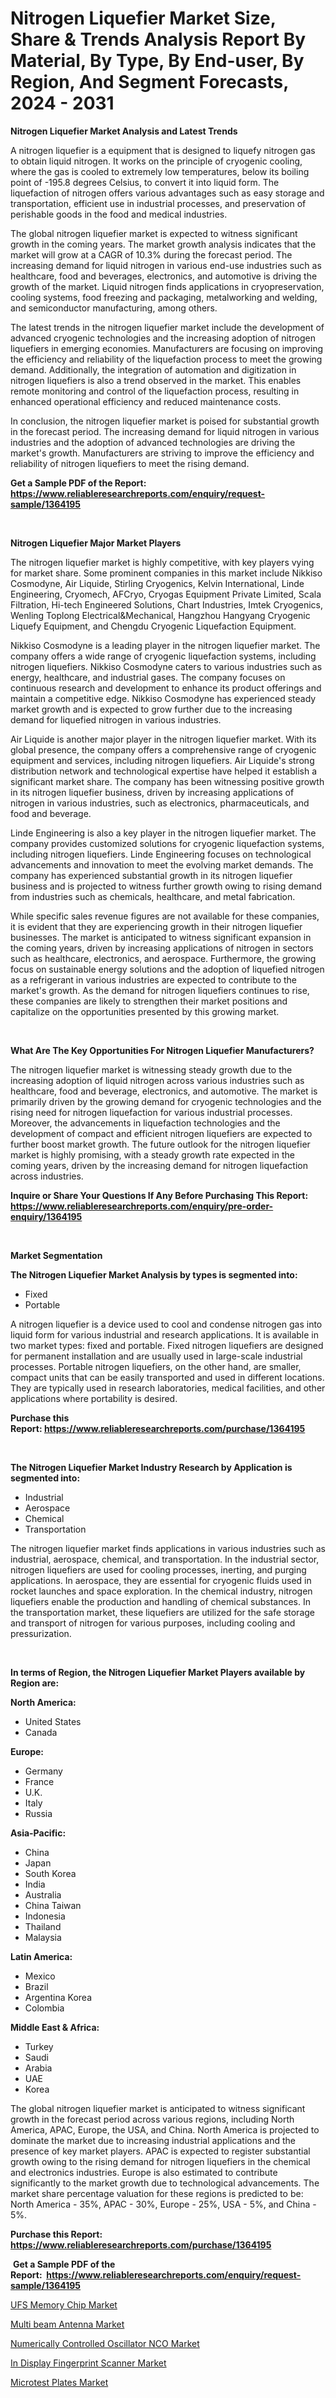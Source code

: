 <p><h1>Nitrogen Liquefier Market Size, Share & Trends Analysis Report By Material, By Type, By End-user, By Region, And Segment Forecasts, 2024 - 2031</h1></p><p><strong>Nitrogen Liquefier Market Analysis and Latest Trends</strong></p>
<p><p>A nitrogen liquefier is a equipment that is designed to liquefy nitrogen gas to obtain liquid nitrogen. It works on the principle of cryogenic cooling, where the gas is cooled to extremely low temperatures, below its boiling point of -195.8 degrees Celsius, to convert it into liquid form. The liquefaction of nitrogen offers various advantages such as easy storage and transportation, efficient use in industrial processes, and preservation of perishable goods in the food and medical industries.</p><p>The global nitrogen liquefier market is expected to witness significant growth in the coming years. The market growth analysis indicates that the market will grow at a CAGR of 10.3% during the forecast period. The increasing demand for liquid nitrogen in various end-use industries such as healthcare, food and beverages, electronics, and automotive is driving the growth of the market. Liquid nitrogen finds applications in cryopreservation, cooling systems, food freezing and packaging, metalworking and welding, and semiconductor manufacturing, among others.</p><p>The latest trends in the nitrogen liquefier market include the development of advanced cryogenic technologies and the increasing adoption of nitrogen liquefiers in emerging economies. Manufacturers are focusing on improving the efficiency and reliability of the liquefaction process to meet the growing demand. Additionally, the integration of automation and digitization in nitrogen liquefiers is also a trend observed in the market. This enables remote monitoring and control of the liquefaction process, resulting in enhanced operational efficiency and reduced maintenance costs.</p><p>In conclusion, the nitrogen liquefier market is poised for substantial growth in the forecast period. The increasing demand for liquid nitrogen in various industries and the adoption of advanced technologies are driving the market's growth. Manufacturers are striving to improve the efficiency and reliability of nitrogen liquefiers to meet the rising demand.</p></p>
<p><strong>Get a Sample PDF of the Report:&nbsp; <a href="https://www.reliableresearchreports.com/enquiry/request-sample/1364195">https://www.reliableresearchreports.com/enquiry/request-sample/1364195</a></strong></p>
<p>&nbsp;</p>
<p><strong>Nitrogen Liquefier Major Market Players</strong></p>
<p><p>The nitrogen liquefier market is highly competitive, with key players vying for market share. Some prominent companies in this market include Nikkiso Cosmodyne, Air Liquide, Stirling Cryogenics, Kelvin International, Linde Engineering, Cryomech, AFCryo, Cryogas Equipment Private Limited, Scala Filtration, Hi-tech Engineered Solutions, Chart Industries, Imtek Cryogenics, Wenling Toplong Electrical&Mechanical, Hangzhou Hangyang Cryogenic Liquefy Equipment, and Chengdu Cryogenic Liquefaction Equipment.</p><p>Nikkiso Cosmodyne is a leading player in the nitrogen liquefier market. The company offers a wide range of cryogenic liquefaction systems, including nitrogen liquefiers. Nikkiso Cosmodyne caters to various industries such as energy, healthcare, and industrial gases. The company focuses on continuous research and development to enhance its product offerings and maintain a competitive edge. Nikkiso Cosmodyne has experienced steady market growth and is expected to grow further due to the increasing demand for liquefied nitrogen in various industries.</p><p>Air Liquide is another major player in the nitrogen liquefier market. With its global presence, the company offers a comprehensive range of cryogenic equipment and services, including nitrogen liquefiers. Air Liquide's strong distribution network and technological expertise have helped it establish a significant market share. The company has been witnessing positive growth in its nitrogen liquefier business, driven by increasing applications of nitrogen in various industries, such as electronics, pharmaceuticals, and food and beverage.</p><p>Linde Engineering is also a key player in the nitrogen liquefier market. The company provides customized solutions for cryogenic liquefaction systems, including nitrogen liquefiers. Linde Engineering focuses on technological advancements and innovation to meet the evolving market demands. The company has experienced substantial growth in its nitrogen liquefier business and is projected to witness further growth owing to rising demand from industries such as chemicals, healthcare, and metal fabrication.</p><p>While specific sales revenue figures are not available for these companies, it is evident that they are experiencing growth in their nitrogen liquefier businesses. The market is anticipated to witness significant expansion in the coming years, driven by increasing applications of nitrogen in sectors such as healthcare, electronics, and aerospace. Furthermore, the growing focus on sustainable energy solutions and the adoption of liquefied nitrogen as a refrigerant in various industries are expected to contribute to the market's growth. As the demand for nitrogen liquefiers continues to rise, these companies are likely to strengthen their market positions and capitalize on the opportunities presented by this growing market.</p></p>
<p>&nbsp;</p>
<p><strong>What Are The Key Opportunities For Nitrogen Liquefier Manufacturers?</strong></p>
<p><p>The nitrogen liquefier market is witnessing steady growth due to the increasing adoption of liquid nitrogen across various industries such as healthcare, food and beverage, electronics, and automotive. The market is primarily driven by the growing demand for cryogenic technologies and the rising need for nitrogen liquefaction for various industrial processes. Moreover, the advancements in liquefaction technologies and the development of compact and efficient nitrogen liquefiers are expected to further boost market growth. The future outlook for the nitrogen liquefier market is highly promising, with a steady growth rate expected in the coming years, driven by the increasing demand for nitrogen liquefaction across industries.</p></p>
<p><strong>Inquire or Share Your Questions If Any Before Purchasing This Report: <a href="https://www.reliableresearchreports.com/enquiry/pre-order-enquiry/1364195">https://www.reliableresearchreports.com/enquiry/pre-order-enquiry/1364195</a></strong></p>
<p>&nbsp;</p>
<p><strong>Market Segmentation</strong></p>
<p><strong>The Nitrogen Liquefier Market Analysis by types is segmented into:</strong></p>
<p><ul><li>Fixed</li><li>Portable</li></ul></p>
<p><p>A nitrogen liquefier is a device used to cool and condense nitrogen gas into liquid form for various industrial and research applications. It is available in two market types: fixed and portable. Fixed nitrogen liquefiers are designed for permanent installation and are usually used in large-scale industrial processes. Portable nitrogen liquefiers, on the other hand, are smaller, compact units that can be easily transported and used in different locations. They are typically used in research laboratories, medical facilities, and other applications where portability is desired.</p></p>
<p><strong>Purchase this Report:&nbsp;<a href="https://www.reliableresearchreports.com/purchase/1364195">https://www.reliableresearchreports.com/purchase/1364195</a></strong></p>
<p>&nbsp;</p>
<p><strong>The Nitrogen Liquefier Market Industry Research by Application is segmented into:</strong></p>
<p><ul><li>Industrial</li><li>Aerospace</li><li>Chemical</li><li>Transportation</li></ul></p>
<p><p>The nitrogen liquefier market finds applications in various industries such as industrial, aerospace, chemical, and transportation. In the industrial sector, nitrogen liquefiers are used for cooling processes, inerting, and purging applications. In aerospace, they are essential for cryogenic fluids used in rocket launches and space exploration. In the chemical industry, nitrogen liquefiers enable the production and handling of chemical substances. In the transportation market, these liquefiers are utilized for the safe storage and transport of nitrogen for various purposes, including cooling and pressurization.</p></p>
<p>&nbsp;</p>
<p><strong>In terms of Region, the Nitrogen Liquefier Market Players available by Region are:</strong></p>
<p>
    <p> <strong> North America: </strong>
        <ul>
            <li>United States</li>
            <li>Canada</li>
        </ul>
        </p> 
    <p> <strong> Europe: </strong>
        <ul>
            <li>Germany</li>
            <li>France</li>
            <li>U.K.</li>
            <li>Italy</li>
            <li>Russia</li>
        </ul>
        </p> 
    <p> <strong> Asia-Pacific: </strong>
        <ul>
            <li>China</li>
            <li>Japan</li>
            <li>South Korea</li>
            <li>India</li>
            <li>Australia</li>
            <li>China Taiwan</li>
            <li>Indonesia</li>
            <li>Thailand</li>
            <li>Malaysia</li>
        </ul>
        </p> 
    <p> <strong> Latin America: </strong>
        <ul>
            <li>Mexico</li>
            <li>Brazil</li>
            <li>Argentina Korea</li>
            <li>Colombia</li>
        </ul>
        </p> 
    <p> <strong> Middle East & Africa: </strong>
        <ul>
            <li>Turkey</li>
            <li>Saudi</li>
            <li>Arabia</li>
            <li>UAE</li>
            <li>Korea</li>
        </ul>
    </p>
    </p>
<p><p>The global nitrogen liquefier market is anticipated to witness significant growth in the forecast period across various regions, including North America, APAC, Europe, the USA, and China. North America is projected to dominate the market due to increasing industrial applications and the presence of key market players. APAC is expected to register substantial growth owing to the rising demand for nitrogen liquefiers in the chemical and electronics industries. Europe is also estimated to contribute significantly to the market growth due to technological advancements. The market share percentage valuation for these regions is predicted to be: North America - 35%, APAC - 30%, Europe - 25%, USA - 5%, and China - 5%.</p></p>
<p><strong>Purchase this Report: <a href="https://www.reliableresearchreports.com/purchase/1364195">https://www.reliableresearchreports.com/purchase/1364195</a></strong></p>
<p>&nbsp;<strong>Get a Sample PDF of the Report:&nbsp;&nbsp;<a href="https://www.reliableresearchreports.com/enquiry/request-sample/1364195">https://www.reliableresearchreports.com/enquiry/request-sample/1364195</a></strong></p>
<p><strong></strong></p>
<p><p><a href="https://medium.com/@cynthiajohnson755/ufs-memory-chip-market-outlook-industry-overview-and-forecast-2023-to-2030-5de48460b23c">UFS Memory Chip Market</a></p><p><a href="https://medium.com/@lorilarson1929/multi-beam-antenna-market-analysis-its-cagr-market-segmentation-and-global-industry-overview-dbcdee065226">Multi beam Antenna Market</a></p><p><a href="https://medium.com/@cynthiajohnson755/numerically-controlled-oscillator-nco-market-comprehensive-assessment-by-type-application-and-26ba09a459d1">Numerically Controlled Oscillator NCO Market</a></p><p><a href="https://medium.com/@cynthiajohnson755/analyzing-in-display-fingerprint-scanner-market-global-industry-perspective-and-forecast-2023-to-32e886d168ad">In Display Fingerprint Scanner Market</a></p><p><a href="https://medium.com/@lorilarson1929/microtest-plates-market-share-evolution-and-market-growth-trends-2023-2030-ca11066220f1">Microtest Plates Market</a></p></p>